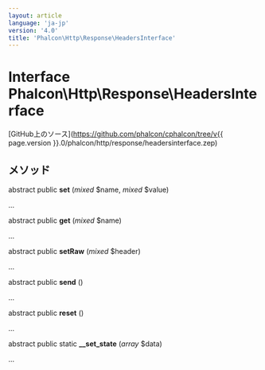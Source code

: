 ```yaml
---
layout: article
language: 'ja-jp'
version: '4.0'
title: 'Phalcon\Http\Response\HeadersInterface'
---
```

# Interface **Phalcon\Http\Response\HeadersInterface**

[GitHub上のソース](https://github.com/phalcon/cphalcon/tree/v{{ page.version }}.0/phalcon/http/response/headersinterface.zep)

## メソッド

abstract public **set** (*mixed* $name, *mixed* $value)

...

abstract public **get** (*mixed* $name)

...

abstract public **setRaw** (*mixed* $header)

...

abstract public **send** ()

...

abstract public **reset** ()

...

abstract public static **__set_state** (*array* $data)

...